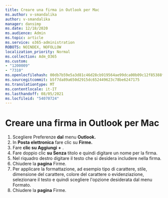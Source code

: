 ```yaml
---
title: Creare una firma in Outlook per Mac
ms.author: v-smandalika
author: v-smandalika
manager: dansimp
ms.date: 12/18/2020
ms.audience: Admin
ms.topic: article
ms.service: o365-administration
ROBOTS: NOINDEX, NOFOLLOW
localization_priority: Normal
ms.collection: Adm_O365
ms.custom:
- "1200009"
- "7310"
ms.openlocfilehash: 00db7b59e5a3d81c46d28cb919564ae99dca00b09c12f85388f5c419647dad01
ms.sourcegitcommit: b5f7da89a650d2915dc652449623c78be6247175
ms.translationtype: MT
ms.contentlocale: it-IT
ms.lasthandoff: 08/05/2021
ms.locfileid: "54070724"
---
```

# <a name="create-a-signature-in-outlook-for-mac"></a>Creare una firma in Outlook per Mac

1.  Scegliere Preferenze **dal** menu **Outlook.**
2.  In **Posta elettronica** fare clic su **Firme.**
3.  Fare **clic su Aggiungi** **+** .
4.  Fare doppio clic **su Senza** titolo e quindi digitare un nome per la firma.
5.  Nel riquadro destro digitare il testo che si desidera includere nella firma.
6.  Chiudere la **pagina** Firme.
7.  Per applicare la formattazione, ad esempio tipo di carattere, stile, dimensione del carattere, colore del carattere o evidenziazione, selezionare il testo e quindi scegliere l'opzione desiderata dal menu Formato.
8.  Chiudere la **pagina** Firme.

